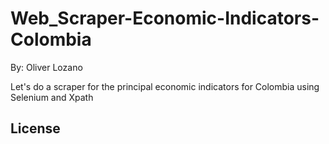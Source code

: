# Web_Scraper-Economic-Indicators-Colombia

By: Oliver Lozano

Let's do a scraper for the principal economic indicators for Colombia using Selenium and Xpath

## License